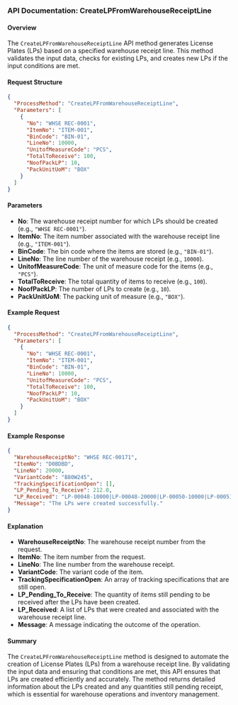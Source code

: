 ### API Documentation: CreateLPFromWarehouseReceiptLine

#### Overview
The `CreateLPFromWarehouseReceiptLine` API method generates License Plates (LPs) based on a specified warehouse receipt line. This method validates the input data, checks for existing LPs, and creates new LPs if the input conditions are met.

#### Request Structure
```json
{
  "ProcessMethod": "CreateLPFromWarehouseReceiptLine",
  "Parameters": [
    {
      "No": "WHSE REC-0001",
      "ItemNo": "ITEM-001",
      "BinCode": "BIN-01",
      "LineNo": 10000,
      "UnitofMeasureCode": "PCS",
      "TotalToReceive": 100,
      "NoofPackLP": 10,
      "PackUnitUoM": "BOX"
    }
  ]
}
```

#### Parameters
- **No**: The warehouse receipt number for which LPs should be created (e.g., `"WHSE REC-0001"`).
- **ItemNo**: The item number associated with the warehouse receipt line (e.g., `"ITEM-001"`).
- **BinCode**: The bin code where the items are stored (e.g., `"BIN-01"`).
- **LineNo**: The line number of the warehouse receipt (e.g., `10000`).
- **UnitofMeasureCode**: The unit of measure code for the items (e.g., `"PCS"`).
- **TotalToReceive**: The total quantity of items to receive (e.g., `100`).
- **NoofPackLP**: The number of LPs to create (e.g., `10`).
- **PackUnitUoM**: The packing unit of measure (e.g., `"BOX"`).

#### Example Request
```json
{
  "ProcessMethod": "CreateLPFromWarehouseReceiptLine",
  "Parameters": [
    {
      "No": "WHSE REC-0001",
      "ItemNo": "ITEM-001",
      "BinCode": "BIN-01",
      "LineNo": 10000,
      "UnitofMeasureCode": "PCS",
      "TotalToReceive": 100,
      "NoofPackLP": 10,
      "PackUnitUoM": "BOX"
    }
  ]
}
```

#### Example Response
```json
{
  "WarehouseReceiptNo": "WHSE REC-00171",
  "ItemNo": "D0BDBD",
  "LineNo": 20000,
  "VariantCode": "B80W245",
  "TrackingSpecificationOpen": [],
  "LP_Pending_To_Receive": 212.0,
  "LP_Received": "LP-00048-10000|LP-00048-20000|LP-00050-10000|LP-00051-10000",
  "Message": "The LPs were created successfully."
}
```

#### Explanation
- **WarehouseReceiptNo**: The warehouse receipt number from the request.
- **ItemNo**: The item number from the request.
- **LineNo**: The line number from the warehouse receipt.
- **VariantCode**: The variant code of the item.
- **TrackingSpecificationOpen**: An array of tracking specifications that are still open.
- **LP_Pending_To_Receive**: The quantity of items still pending to be received after the LPs have been created.
- **LP_Received**: A list of LPs that were created and associated with the warehouse receipt line.
- **Message**: A message indicating the outcome of the operation.

#### Summary
The `CreateLPFromWarehouseReceiptLine` method is designed to automate the creation of License Plates (LPs) from a warehouse receipt line. By validating the input data and ensuring that conditions are met, this API ensures that LPs are created efficiently and accurately. The method returns detailed information about the LPs created and any quantities still pending receipt, which is essential for warehouse operations and inventory management.
